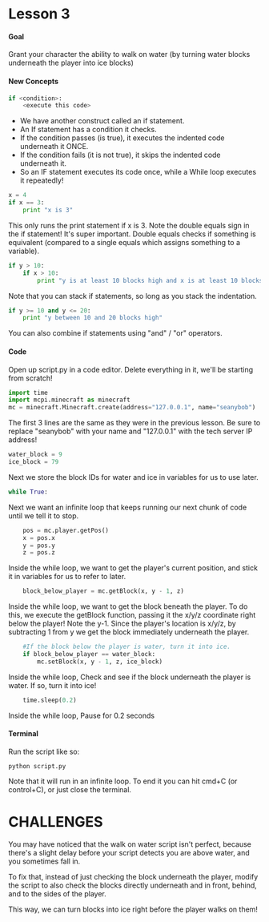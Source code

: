 # Lesson 3

#### Goal
Grant your character the ability to walk on water (by turning water blocks underneath the player into ice blocks)

#### New Concepts

```python
if <condition>:
    <execute this code>
```

- We have another construct called an if statement.
- An If statement has a condition it checks.
- If the condition passes (is true), it executes the indented code underneath it ONCE.
- If the condition fails (it is not true), it skips the indented code underneath it.
- So an IF statement executes its code once, while a While loop executes it repeatedly!

```python
x = 4
if x == 3:
    print "x is 3"
```

This only runs the print statement if x is 3. Note the double equals sign in the if statement! It's super important. Double equals checks if something is equivalent (compared to a single equals which assigns something to a variable).

```python
if y > 10:
    if x > 10:
        print "y is at least 10 blocks high and x is at least 10 blocks distant"
```

Note that you can stack if statements, so long as you stack the indentation.

```python
if y >= 10 and y <= 20:
    print "y between 10 and 20 blocks high"
```

You can also combine if statements using "and" / "or" operators.


#### Code
Open up script.py in a code editor. Delete everything in it, we'll be starting from scratch!

```python
import time
import mcpi.minecraft as minecraft
mc = minecraft.Minecraft.create(address="127.0.0.1", name="seanybob")
```
The first 3 lines are the same as they were in the previous lesson. Be sure to replace "seanybob" with your name and "127.0.0.1" with the tech server IP address!

```python
water_block = 9
ice_block = 79
```

Next we store the block IDs for water and ice in variables for us to use later.

```python
while True:
```

Next we want an infinite loop that keeps running our next chunk of code until we tell it to stop.

```python
    pos = mc.player.getPos()
    x = pos.x
    y = pos.y
    z = pos.z
```
Inside the while loop, we want to get the player's current position, and stick it in variables for us to refer to later.

```python
    block_below_player = mc.getBlock(x, y - 1, z)
```
Inside the while loop, we want to get the block beneath the player. To do this, we execute the getBlock function, passing it the x/y/z coordinate right below the player! Note the y-1. Since the player's location is x/y/z, by subtracting 1 from y we get the block immediately underneath the player.

```python
    #If the block below the player is water, turn it into ice.
    if block_below_player == water_block:
        mc.setBlock(x, y - 1, z, ice_block)
```
Inside the while loop, Check and see if the block underneath the player is water. If so, turn it into ice!

```python
    time.sleep(0.2)
```
Inside the while loop, Pause for 0.2 seconds


#### Terminal

Run the script like so:
```shell
python script.py
```

Note that it will run in an infinite loop. To end it you can hit cmd+C (or control+C), or just close the terminal.


# CHALLENGES

You may have noticed that the walk on water script isn't perfect, because there's a slight delay before your script detects you are above water, and you sometimes fall in.

To fix that, instead of just checking the block underneath the player, modify the script to also check the blocks directly underneath and in front, behind, and to the sides of the player.

This way, we can turn blocks into ice right before the player walks on them!

    
